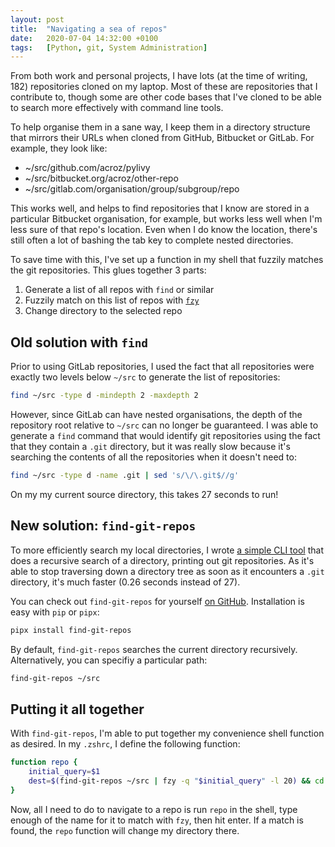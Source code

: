 ```yaml
---
layout: post
title:  "Navigating a sea of repos"
date:   2020-07-04 14:32:00 +0100
tags:   [Python, git, System Administration]
---
```


From both work and personal projects, I have lots (at the time of writing, 182)
repositories cloned on my laptop. Most of these are repositories that I
contribute to, though some are other code bases that I've cloned to be able to
search more effectively with command line tools.

To help organise them in a sane way, I keep them in a directory structure that
mirrors their URLs when cloned from GitHub, Bitbucket or GitLab. For example,
they look like:

* ~/src/github.com/acroz/pylivy
* ~/src/bitbucket.org/acroz/other-repo
* ~/src/gitlab.com/organisation/group/subgroup/repo

This works well, and helps to find repositories that I know are stored in a
particular Bitbucket organisation, for example, but works less well when I'm
less sure of that repo's location. Even when I do know the location, there's
still often a lot of bashing the tab key to complete nested directories.

To save time with this, I've set up a function in my shell that fuzzily matches
the git repositories. This glues together 3 parts:

1. Generate a list of all repos with `find` or similar
2. Fuzzily match on this list of repos with [`fzy`][fzy]
3. Change directory to the selected repo

## Old solution with `find`

Prior to using GitLab repositories, I used the fact that all repositories were
exactly two levels below `~/src` to generate the list of repositories:

```sh
find ~/src -type d -mindepth 2 -maxdepth 2
```

However, since GitLab can have nested organisations, the depth of the
repository root relative to `~/src` can no longer be guaranteed. I was able to
generate a `find` command that would identify git repositories using the fact
that they contain a `.git` directory, but it was really slow because it's
searching the contents of all the repositories when it doesn't need to:

```sh
find ~/src -type d -name .git | sed 's/\/\.git$//g'
```

On my my current source directory, this takes 27 seconds to run!

## New solution: `find-git-repos`

To more efficiently search my local directories, I wrote
[a simple CLI tool][find-git-repos] that does a recursive search of a
directory, printing out git repositories. As it's able to stop traversing down
a directory tree as soon as it encounters a `.git` directory, it's much faster
(0.26 seconds instead of 27).

You can check out `find-git-repos` for yourself [on GitHub][find-git-repos].
Installation is easy with `pip` or `pipx`:

```sh
pipx install find-git-repos
```

By default, `find-git-repos` searches the current directory recursively.
Alternatively, you can specifiy a particular path:

```sh
find-git-repos ~/src
```

## Putting it all together

With `find-git-repos`, I'm able to put together my convenience shell function
as desired. In my `.zshrc`, I define the following function:

```zsh
function repo {
    initial_query=$1
    dest=$(find-git-repos ~/src | fzy -q "$initial_query" -l 20) && cd "$HOME/src/$dest"
}
```

Now, all I need to do to navigate to a repo is run `repo` in the shell, type
enough of the name for it to match with `fzy`, then hit enter. If a match is
found, the `repo` function will change my directory there.

[fzy]: https://github.com/jhawthorn/fzy
[find-git-repos]: https://github.com/acroz/find-git-repos
